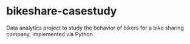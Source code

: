# bikeshare-casestudy
Data analytics project to study the behavior of bikers for a bike sharing company, implemented via Python
